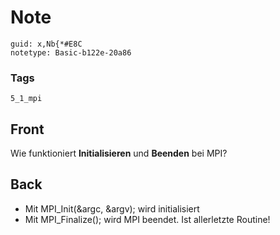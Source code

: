 # Note
```
guid: x,Nb{*#E8C
notetype: Basic-b122e-20a86
```

### Tags
```
5_1_mpi
```

## Front
Wie funktioniert <b>Initialisieren</b> und <b>Beenden</b> bei MPI?

## Back
<ul>
  <li>Mit MPI_Init(&argc, &argv); wird initialisiert
  <li>Mit MPI_Finalize(); wird MPI beendet. Ist allerletzte
  Routine!
</ul>
